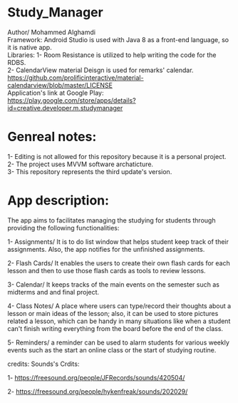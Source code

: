 # Study_Manager
Author/ Mohammed Alghamdi<br />
Framework: Android Studio is used with Java 8 as a front-end language, so it is native app.<br />
Libraries: 
1- Room Resistance is utilized to help writing the code for the RDBS.<br />
2- CalendarView material Deisgn is used for remarks' calendar.
https://github.com/prolificinteractive/material-calendarview/blob/master/LICENSE
<br />
Application's link at Google Play:  https://play.google.com/store/apps/details?id=creative.developer.m.studymanager

# Genreal notes: 
1- Editing is not allowed for this repository because it is a personal project.<br />
2- The project uses MVVM software archaticture.<br />
3- This repository represents the third update's version.

# App description:
The app aims to facilitates managing the studying for students through providing the following functionalities: 

1- Assignments/ It is to do list window that helps student keep track of their assignments. Also, the app notifies for the unfinished assignments.  

2- Flash Cards/  It enables the users to create their own flash cards for each lesson and then to use those flash cards as tools to review lessons.

3-  Calendar/ It keeps tracks of the main events on the semester such as midterms and and final project. 

4- Class Notes/ A place where users can type/record their thoughts about a lesson or main ideas of the lesson; also, it can be used to store pictures related a lesson, which can be handy in many situations like when a student can't finish writing everything from the board before the end of the class.

5- Reminders/ a reminder can be used to alarm students for various weekly events such as the start an online class or the start of studying routine.




credits:
Sounds's Crdits:

1- https://freesound.org/people/JFRecords/sounds/420504/

2- https://freesound.org/people/hykenfreak/sounds/202029/


